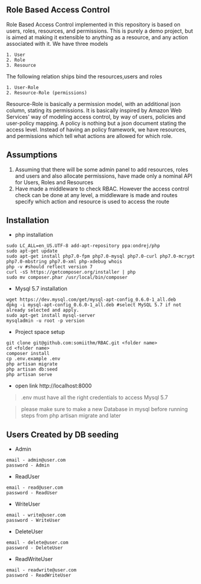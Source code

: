 ## Role Based Access Control
Role Based Access Control implemented in this repository is based on users, roles, resources, and permissions. This is purely a demo project, but is aimed at making it extensible to anything as a resource, and any action associated with it. We have three models
```
1. User
2. Role
3. Resource
```
The following relation ships bind the resources,users and roles
```
1. User-Role
2. Resource-Role (permissions)
```
Resource-Role is basically a permission model, with an additional json column, stating its permissions.
It is basically inspired by Amazon Web Services' way of modeling access control, by way of users, policies and user-policy mapping. A policy is nothing but a json document stating the access level.
Instead of having an policy framework, we have resources, and permissions which tell what actions are allowed for which role.

## Assumptions
1. Assuming that there will be some admin panel to add resources, roles and users and also allocate permissions, have made only a nominal API for Users, Roles and Resources
2. Have made a middleware to check RBAC. However the access control check can be done at any level, a middleware is made and routes specify which action and resource is used to access the route

## Installation
- php installation
```
sudo LC_ALL=en_US.UTF-8 add-apt-repository ppa:ondrej/php 
sudo apt-get update
sudo apt-get install php7.0-fpm php7.0-mysql php7.0-curl php7.0-mcrypt php7.0-mbstring php7.0-xml php-xdebug whois
php -v #should reflect version 7
curl -sS https://getcomposer.org/installer | php
sudo mv composer.phar /usr/local/bin/composer
```
- Mysql 5.7 installation
```
wget https://dev.mysql.com/get/mysql-apt-config_0.6.0-1_all.deb
dpkg -i mysql-apt-config_0.6.0-1_all.deb #select MySQL 5.7 if not already selected and apply.
sudo apt-get install mysql-server
mysqladmin -u root -p version
```
- Project space setup
```
git clone git@github.com:somiithm/RBAC.git <folder name>
cd <folder name>
composer install
cp .env.example .env
php artisan migrate
php artisan db:seed
php artisan serve
```
- open link http://localhost:8000

> .env must have all the right credentials to access Mysql 5.7

> please make sure to make a new Database in mysql before running steps from php artisan migrate and later

## Users Created by DB seeding
- Admin 
```
email - admin@user.com
password - Admin
```
- ReadUser
```
email - read@user.com
password - ReadUser
```
- WriteUser
```
email - write@user.com
password - WriteUser
```
- DeleteUser
```
email - delete@user.com
password - DeleteUser
```
- ReadWriteUser
```
email - readwrite@user.com
password - ReadWriteUser
```
